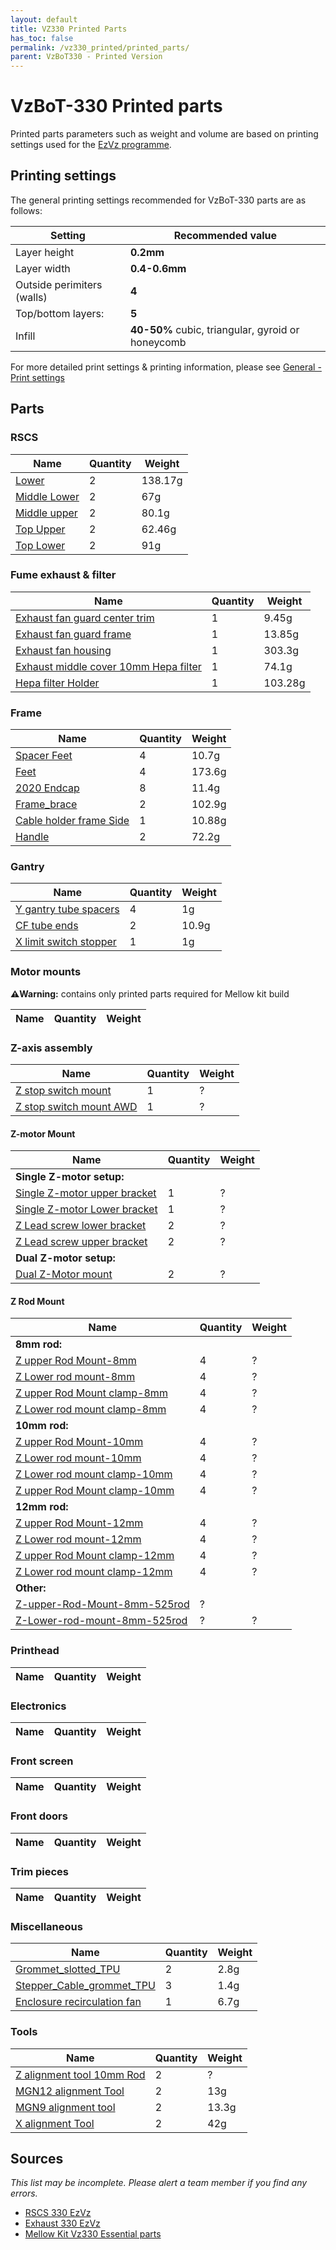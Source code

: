 ```yaml
---
layout: default
title: VZ330 Printed Parts
has_toc: false
permalink: /vz330_printed/printed_parts/
parent: VzBoT330 - Printed Version
---
```


# VzBoT-330 Printed parts

Printed parts parameters such as weight and volume are based on printing settings used for the [EzVz programme](/EzVz/index.md).

## Printing settings

The general printing settings recommended for VzBoT-330 parts are as follows:

| Setting                    | Recommended value                                 |
| -------------------------- | ------------------------------------------------- |
| Layer height               | **0.2mm**                                         |
| Layer width                | **0.4-0.6mm**                                     |
| Outside perimiters (walls) | **4**                                             |
| Top/bottom layers:         | **5**                                             |
| Infill                     | **40-50%** cubic, triangular, gyroid or honeycomb |

For more detailed print settings & printing information, please see [General - Print settings](/general/print-settings.md)

## Parts

### RSCS

| Name           | Quantity | Weight  |
| -------------- | -------- | ------- |
| [Lower]        | 2        | 138.17g |
| [Middle Lower] | 2        | 67g     |
| [Middle upper] | 2        | 80.1g   |
| [Top Upper]    | 2        | 62.46g  |
| [Top Lower]    | 2        | 91g     |

### Fume exhaust & filter

| Name                                    | Quantity | Weight  |
| --------------------------------------- | -------- | ------- |
| [Exhaust fan guard center trim]         | 1        | 9.45g   |
| [Exhaust fan guard frame]               | 1        | 13.85g  |
| [Exhaust fan housing]                   | 1        | 303.3g  |
| [Exhaust middle cover 10mm Hepa filter] | 1        | 74.1g   |
| [Hepa filter Holder]                    | 1        | 103.28g |

### Frame

| Name                      | Quantity | Weight |
| ------------------------- | -------- | ------ |
| [Spacer Feet]             | 4        | 10.7g  |
| [Feet]                    | 4        | 173.6g |
| [2020 Endcap]             | 8        | 11.4g  |
| [Frame_brace]             | 2        | 102.9g |
| [Cable holder frame Side] | 1        | 10.88g |
| [Handle]                  | 2        | 72.2g  |

### Gantry

| Name                     | Quantity | Weight |
| ------------------------ | -------- | ------ |
| [Y gantry tube spacers]  | 4        | 1g     |
| [CF tube ends]           | 2        | 10.9g  |
| [X limit switch stopper] | 1        | 1g     |

<!-- Gantry -->
[Y gantry tube spacers]: https://github.com/VzBoT3D/VzBoT-Vz330/blob/master/Assemblies%20BOM%20and%20STL/Gantry/Y%20gantry/Aluminum%20Y%20Gantry/STLs/spacer_alu_Y_gantry_0.5mm.stl
[CF tube ends]: https://github.com/VzBoT3D/VzBoT-Vz330/blob/master/Assemblies%20BOM%20and%20STL/Gantry/X%20Carbon%20fiber%20tube%20%2B%20rail/STLs/cf%20tube%20end.stl
[X limit switch stopper]: https://github.com/VzBoT3D/VzBoT-Vz330/blob/master/Assemblies%20BOM%20and%20STL/Gantry/Y%20gantry/Aluminum%20Y%20Gantry/STLs/XendStop.stl

### Motor mounts

**⚠️Warning:** contains only printed parts required for Mellow kit build

| Name | Quantity | Weight |
| ---- | -------- | ------ |

<!-- Motor mounts -->

### Z-axis assembly

| Name                      | Quantity | Weight |
| ------------------------- | -------- | ------ |
| [Z stop switch mount]     | 1        | ?      |
| [Z stop switch mount AWD] | 1        | ?      |

[Z stop switch mount]: https://github.com/VzBoT3D/VzBoT-Vz330/blob/master/Assemblies%20BOM%20and%20STL/Z%20assembly/Z%20Stop%20switch%20mount/STLs/Z%20stop%20switch%20mount.stl
[Z stop switch mount AWD]: https://github.com/VzBoT3D/VzBoT-Vz330/blob/master/Assemblies%20BOM%20and%20STL/Z%20assembly/Z%20Stop%20switch%20mount/STLs/Z%20stop%20switch%20mount%20AWD%20version.stl

#### Z-motor Mount

| Name                           | Quantity | Weight |
| ------------------------------ | -------- | ------ |
| **Single Z-motor setup:**          |
| [Single Z-motor upper bracket] | 1        | ?      |
| [Single Z-motor Lower bracket] | 1        | ?      |
| [Z Lead screw lower bracket]   | 2        | ?      |
| [Z Lead screw upper bracket]   | 2        | ?      |
| **Dual Z-motor setup:**            |
| [Dual Z-Motor mount]           | 2        | ?      |

[Dual Z-Motor mount]: https://github.com/VzBoT3D/VzBoT-Vz330/blob/master/Assemblies%20BOM%20and%20STL/Z%20assembly/Dual%20Motor%20Mount/STLs/Dual%20Motor%20mount.stl
[Single Z-motor upper bracket]: https://github.com/VzBoT3D/VzBoT-Vz330/blob/master/Assemblies%20BOM%20and%20STL/Z%20assembly/Single%20Motor%20Mount/STLs/Z%20motor%20upper%20bracket.stl
[Single Z-motor Lower bracket]: https://github.com/VzBoT3D/VzBoT-Vz330/blob/master/Assemblies%20BOM%20and%20STL/Z%20assembly/Single%20Motor%20Mount/STLs/Z%20motor%20Lower%20bracket.stl
[Z Lead screw lower bracket]:https://github.com/VzBoT3D/VzBoT-Vz330/blob/master/Assemblies%20BOM%20and%20STL/Z%20assembly/Z%20Lead%20screw%20bracket%20-%20Single%20Motor/STLs/Z%20Lead%20screw%20lower%20bracket.stl
[Z Lead screw upper bracket]:https://github.com/VzBoT3D/VzBoT-Vz330/blob/master/Assemblies%20BOM%20and%20STL/Z%20assembly/Z%20Lead%20screw%20bracket%20-%20Single%20Motor/STLs/Z%20Lead%20screw%20upper%20bracket.stl

#### Z Rod Mount

| Name                           | Quantity | Weight |
| ------------------------------ | -------- | ------ |
| **8mm rod:**                       |
| [Z upper Rod Mount-8mm]        | 4        | ?      |
| [Z Lower rod mount-8mm]        | 4        | ?      |
| [Z upper Rod Mount clamp-8mm]  | 4        | ?      |
| [Z Lower rod mount clamp-8mm]  | 4        | ?      |
| **10mm rod:**                      |
| [Z upper Rod Mount-10mm]       | 4        | ?      |
| [Z Lower rod mount-10mm]       | 4        | ?      |
| [Z Lower rod mount clamp-10mm] | 4        | ?      |
| [Z upper Rod Mount clamp-10mm] | 4        | ?      |
| **12mm rod:**                      |
| [Z upper Rod Mount-12mm]       | 4        | ?      |
| [Z Lower rod mount-12mm]       | 4        | ?      |
| [Z upper Rod Mount clamp-12mm] | 4        | ?      |
| [Z Lower rod mount clamp-12mm] | 4        | ?      |
| **Other:**                         |
| [Z-upper-Rod-Mount-8mm-525rod] | ?        |        |
| [Z-Lower-rod-mount-8mm-525rod] | ?        | ?      |

[Z upper Rod Mount clamp-10mm]: https://github.com/VzBoT3D/VzBoT-Vz330/blob/master/Assemblies%20BOM%20and%20STL/Z%20assembly/Z%20Upper%20Rod%20Mount/STLs/Z%20upper%20Rod%20Mount%20clamp-10mm.stl
[Z upper Rod Mount clamp-12mm]: https://github.com/VzBoT3D/VzBoT-Vz330/blob/master/Assemblies%20BOM%20and%20STL/Z%20assembly/Z%20Upper%20Rod%20Mount/STLs/Z%20upper%20Rod%20Mount%20clamp-12mm.stl
[Z upper Rod Mount clamp-8mm]: https://github.com/VzBoT3D/VzBoT-Vz330/blob/master/Assemblies%20BOM%20and%20STL/Z%20assembly/Z%20Upper%20Rod%20Mount/STLs/Z%20upper%20Rod%20Mount%20clamp-8mm.stl
[Z upper Rod Mount-10mm]: https://github.com/VzBoT3D/VzBoT-Vz330/blob/master/Assemblies%20BOM%20and%20STL/Z%20assembly/Z%20Upper%20Rod%20Mount/STLs/Z%20upper%20Rod%20Mount-10mm.stl
[Z upper Rod Mount-12mm]: https://github.com/VzBoT3D/VzBoT-Vz330/blob/master/Assemblies%20BOM%20and%20STL/Z%20assembly/Z%20Upper%20Rod%20Mount/STLs/Z%20upper%20Rod%20Mount-12mm.stl
[Z upper Rod Mount-8mm]: https://github.com/VzBoT3D/VzBoT-Vz330/blob/master/Assemblies%20BOM%20and%20STL/Z%20assembly/Z%20Upper%20Rod%20Mount/STLs/Z%20upper%20Rod%20Mount-8mm.stl
[Z-upper-Rod-Mount-8mm-525rod]: https://github.com/VzBoT3D/VzBoT-Vz330/blob/master/Assemblies%20BOM%20and%20STL/Z%20assembly/Z%20Upper%20Rod%20Mount/STLs/Z-upper-Rod-Mount-8mm-525rod.stl

[Z Lower rod mount clamp-8mm]: https://github.com/VzBoT3D/VzBoT-Vz330/blob/master/Assemblies%20BOM%20and%20STL/Z%20assembly/Z%20Lower%20Rod%20Mount/STLs/Z%20Lower%20rod%20mount%20clamp-8mm.stl
[Z Lower rod mount clamp-10mm]: https://github.com/VzBoT3D/VzBoT-Vz330/blob/master/Assemblies%20BOM%20and%20STL/Z%20assembly/Z%20Lower%20Rod%20Mount/STLs/Z%20Lower%20rod%20mount%20clamp-10mm.stl
[Z Lower rod mount clamp-12mm]: https://github.com/VzBoT3D/VzBoT-Vz330/blob/master/Assemblies%20BOM%20and%20STL/Z%20assembly/Z%20Lower%20Rod%20Mount/STLs/Z%20Lower%20rod%20mount%20clamp-12mm.stl
[Z Lower rod mount-8mm]: https://github.com/VzBoT3D/VzBoT-Vz330/blob/master/Assemblies%20BOM%20and%20STL/Z%20assembly/Z%20Lower%20Rod%20Mount/STLs/Z%20Lower%20rod%20mount-8mm.stl
[Z Lower rod mount-10mm]: https://github.com/VzBoT3D/VzBoT-Vz330/blob/master/Assemblies%20BOM%20and%20STL/Z%20assembly/Z%20Lower%20Rod%20Mount/STLs/Z%20Lower%20rod%20mount-10mm.stl
[Z Lower rod mount-12mm]: https://github.com/VzBoT3D/VzBoT-Vz330/blob/master/Assemblies%20BOM%20and%20STL/Z%20assembly/Z%20Lower%20Rod%20Mount/STLs/Z%20Lower%20rod%20mount-12mm.stl
[Z-Lower-rod-mount-8mm-525rod]: https://github.com/VzBoT3D/VzBoT-Vz330/blob/master/Assemblies%20BOM%20and%20STL/Z%20assembly/Z%20Lower%20Rod%20Mount/STLs/Z-Lower-rod-mount-8mm-525rod.stl

<!-- Z-axis assembly -->

### Printhead

| Name | Quantity | Weight |
| ---- | -------- | ------ |

<!-- Printhead -->

### Electronics

| Name | Quantity | Weight |
| ---- | -------- | ------ |

<!-- Electronics -->

### Front screen

| Name | Quantity | Weight |
| ---- | -------- | ------ |

<!-- Front screen -->

### Front doors

| Name | Quantity | Weight |
| ---- | -------- | ------ |

<!-- Front doors -->

### Trim pieces

| Name | Quantity | Weight |
| ---- | -------- | ------ |

<!-- Trim pieces -->

### Miscellaneous

| Name                          | Quantity | Weight |
| ----------------------------- | -------- | ------ |
| [Grommet_slotted_TPU]         | 2        | 2.8g   |
| [Stepper_Cable_grommet_TPU]   | 3        | 1.4g   |
| [Enclosure recirculation fan] | 1        | 6.7g   |

### Tools

| Name                        | Quantity | Weight |
| --------------------------- | -------- | ------ |
| [Z alignment tool 10mm Rod] | 2        | ?      |
| [MGN12 alignment Tool]      | 2        | 13g    |
| [MGN9 alignment tool]       | 2        | 13.3g  |
| [X alignment Tool]          | 2        | 42g    |

## Sources

*This list may be incomplete. Please alert a team member if you find any errors.*

- [RSCS 330 EzVz]
- [Exhaust 330 EzVz]
- [Mellow Kit Vz330 Essential parts]

<!-- RSCS -->
[Lower]: https://github.com/VzBoT3D/VzBoT-Vz330/blob/master/Assemblies%20BOM%20and%20STL/RSCS/STLs/Lower.stl
[Middle Lower]: https://github.com/VzBoT3D/VzBoT-Vz330/blob/master/Assemblies%20BOM%20and%20STL/RSCS/STLs/Middle%20Lower.stl
[Middle upper]: https://github.com/VzBoT3D/VzBoT-Vz330/blob/master/Assemblies%20BOM%20and%20STL/RSCS/STLs/Middle%20upper.stl
[Top Upper]: https://github.com/VzBoT3D/VzBoT-Vz330/blob/master/Assemblies%20BOM%20and%20STL/RSCS/STLs/Top-upper.stl
[Top Lower]: https://github.com/VzBoT3D/VzBoT-Vz330/blob/master/Assemblies%20BOM%20and%20STL/RSCS/STLs/top%20lower.stl
<!-- Exhaust -->
[Exhaust fan guard center trim]: https://github.com/VzBoT3D/VzBoT-Vz330/blob/master/Assemblies%20BOM%20and%20STL/enclosure/Exhaust%20filter%20-%20Fume%20extractor/Exhaust%20fan%20guard/Exaust%20fan%20guard%20center%20trim.stl
[Exhaust fan guard frame]: https://github.com/VzBoT3D/VzBoT-Vz330/blob/master/Assemblies%20BOM%20and%20STL/enclosure/Exhaust%20filter%20-%20Fume%20extractor/Exhaust%20fan%20guard/Exaust%20fan%20guard%20frame.stl
[Exhaust fan housing]: https://github.com/VzBoT3D/VzBoT-Vz330/blob/master/Assemblies%20BOM%20and%20STL/enclosure/Exhaust%20filter%20-%20Fume%20extractor/Exhaust%20filter%20housing/STLs/Exhaust%20fan%20housing.stl
[Exhaust middle cover 10mm Hepa filter]: https://github.com/VzBoT3D/VzBoT-Vz330/blob/master/Assemblies%20BOM%20and%20STL/enclosure/Exhaust%20filter%20-%20Fume%20extractor/Exhaust%20filter%20housing/STLs/exhaust%20middle%20cover%2010mm%20Hepa%20filter.stl
[Hepa filter Holder]: https://github.com/VzBoT3D/VzBoT-Vz330/blob/master/Assemblies%20BOM%20and%20STL/enclosure/Exhaust%20filter%20-%20Fume%20extractor/Exhaust%20filter%20housing/STLs/hepa%20holder.stl
<!-- Frame -->
[Spacer Feet]: https://github.com/VzBoT3D/VzBoT-Vz330/blob/master/Assemblies%20BOM%20and%20STL/Frame/Feet/STL/Spacer.stl
[Feet]: https://github.com/VzBoT3D/VzBoT-Vz330/blob/master/Assemblies%20BOM%20and%20STL/Frame/Feet/STL/foot.stl
[2020 Endcap]: https://github.com/VzBoT3D/VzBoT-Vz330/blob/master/Assemblies%20BOM%20and%20STL/Frame/STLs/2020%20Endcap.stl
[Frame_brace]: https://github.com/VzBoT3D/VzBoT-Vz330/blob/master/Assemblies%20BOM%20and%20STL/Frame/STLs/Frame_Brace.stl
[Cable holder frame Side]: https://github.com/VzBoT3D/VzBoT-Vz330/blob/master/Assemblies%20BOM%20and%20STL/Frame/STLs/cable%20holder%20frame%20side.stl
[Handle]: https://github.com/VzBoT3D/VzBoT-Vz330/blob/master/Assemblies%20BOM%20and%20STL/Frame/STLs/handle.stl
<!-- Gantry -->
<!-- Motor mounts -->
<!-- Z-axis assembly -->
<!-- Printhead -->
<!-- Electronics -->
<!-- Front screen -->
<!-- Front doors -->
<!-- Trim pieces -->
<!-- Miscellaneous -->
[Grommet_slotted_TPU]: https://github.com/VzBoT3D/VzBoT-Vz330/blob/master/Assemblies%20BOM%20and%20STL/enclosure/Rear%20pannel%20TPU%20grommet/STLs/grommet_slotted.stl
[Stepper_Cable_grommet_TPU]: https://github.com/VzBoT3D/VzBoT-Vz330/blob/master/Assemblies%20BOM%20and%20STL/enclosure/Rear%20pannel%20TPU%20grommet/STLs/stepper_cable_grommet.stl
[Enclosure recirculation fan]: https://github.com/VzBoT3D/VzBoT-Vz330/blob/master/Assemblies%20BOM%20and%20STL/enclosure/Recirculation%205015%20fan%20mount/STL/enclosure%20recirculation%20fan.stl
<!-- Tools -->
[Z alignment tool 10mm Rod]: https://github.com/VzBoT3D/VzBoT-Vz330/blob/master/Assemblies%20BOM%20and%20STL/Alignment%20Tools/Z%20Alignment%20tool%2010mm%20rod.stl
[MGN12 alignment Tool]: https://github.com/VzBoT3D/VzBoT-Vz330/blob/master/Assemblies%20BOM%20and%20STL/Alignment%20Tools/MGN12-alignment%20tool.stl
[MGN9 alignment tool]: https://github.com/VzBoT3D/VzBoT-Vz330/blob/master/Assemblies%20BOM%20and%20STL/Alignment%20Tools/MGN9-alignment%20tool.stl
[X alignment Tool]: https://github.com/VzBoT3D/VzBoT-Vz330/blob/master/Assemblies%20BOM%20and%20STL/Alignment%20Tools/X%20Alignment%20Tool.stl

<!-- Sources -->
[RSCS 330 EzVz]: https://docs.google.com/spreadsheets/d/1gSywzQIGiydUzJ1vPF0LdUgIQp2TMPd2PXDLmPH5LF0/edit#gid=0
[Exhaust 330 EzVz]: https://docs.google.com/spreadsheets/d/1ftg2WfqJEuhiZHrEtd71qyUrp9ucPGyxqfzTPQHi_HE/edit#gid=0
[Mellow Kit Vz330 Essential parts]: https://docs.google.com/spreadsheets/d/1vADq039lmVrjTJJ5WZPQON17xcEDmcfhD4UitEA06f8/edit#gid=0
